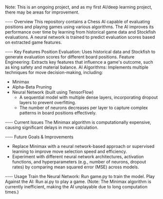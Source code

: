 Note: This is an ongoing project, and as my first AI/deep learning project, there may be areas for improvement.

---- Overview 
This repository contains a Chess AI capable of evaluating positions and playing games using various algorithms. The AI improves its 
performance over time by learning from historical game data and Stockfish evaluations. A neural network is trained to predict evaluation 
scores based on extracted game features.

---- Key Features
Position Evaluation: Uses historical data and Stockfish to generate evaluation scores for different board positions.
Feature Engineering: Extracts key features that influence a game's outcome, such as king safety and material balance.
AI Algorithms: Implements multiple techniques for move decision-making, including:
  - Minimax
  - Alpha-Beta Pruning
  - Neural Network (built using TensorFlow)
      - A sequential model with multiple dense layers, incorporating dropout layers to prevent overfitting.
      - The number of neurons decreases per layer to capture complex patterns in board positions effectively.
        
---- Current Issues
The Minimax algorithm is computationally expensive, causing significant delays in move calculation.

---- Future Goals & Improvements
- Replace Minimax with a neural network-based approach or supervised learning to improve move selection speed and efficiency.
- Experiment with different neural network architectures, activation functions, and hyperparameters (e.g., number of neurons, dropout rates)
  by comparing mean squared error (MSE) across models.

---- Usage
Train the Neural Network: Run game.py to train the model.
Play Against the AI: Run ai.py to play a game. (Note: The Minimax algorithm is currently inefficient, making the AI unplayable due to long 
computation times.)
